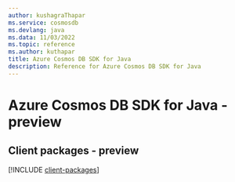 ```yaml
---
author: kushagraThapar
ms.service: cosmosdb
ms.devlang: java
ms.data: 11/03/2022
ms.topic: reference
ms.author: kuthapar
title: Azure Cosmos DB SDK for Java
description: Reference for Azure Cosmos DB SDK for Java
---
```

# Azure Cosmos DB SDK for Java - preview

## Client packages - preview
[!INCLUDE [client-packages](cosmos-db-client-index.md)]